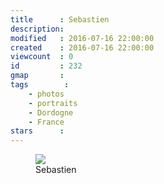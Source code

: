 ```yaml
---
title      : Sebastien
description: 
modified   : 2016-07-16 22:00:00
created    : 2016-07-16 22:00:00
viewcount  : 0
id         : 232
gmap       : 
tags        :
    - photos
    - portraits
    - Dordogne
    - France
stars      : 
---
```


<figure>
    <img src="IMG_6379.jpg">
    <figcaption>Sebastien</figcaption>
</figure>
